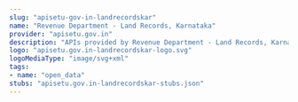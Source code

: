 ```yaml
---
slug: "apisetu-gov-in-landrecordskar"
name: "Revenue Department - Land Records, Karnataka"
provider: "apisetu.gov.in"
description: "APIs provided by Revenue Department - Land Records, Karnataka."
logo: "apisetu.gov.in-landrecordskar-logo.svg"
logoMediaType: "image/svg+xml"
tags:
- name: "open_data"
stubs: "apisetu.gov.in-landrecordskar-stubs.json"
---
```

